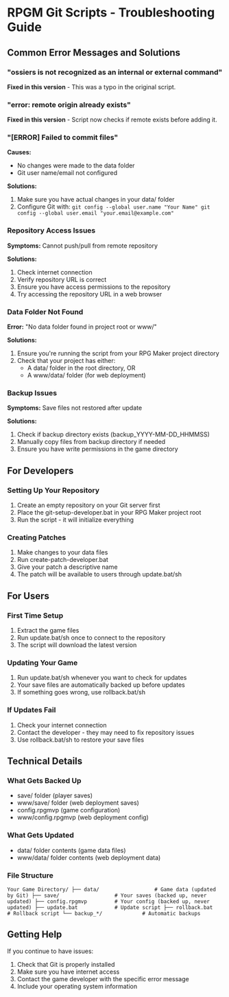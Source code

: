 ﻿# RPGM Git Scripts - Troubleshooting Guide

## Common Error Messages and Solutions

### "ossiers is not recognized as an internal or external command"
**Fixed in this version** - This was a typo in the original script.

### "error: remote origin already exists"
**Fixed in this version** - Script now checks if remote exists before adding it.

### "[ERROR] Failed to commit files"
**Causes:**
- No changes were made to the data folder
- Git user name/email not configured

**Solutions:**
1. Make sure you have actual changes in your data/ folder
2. Configure Git with:
   `
   git config --global user.name "Your Name"
   git config --global user.email "your.email@example.com"
   `

### Repository Access Issues
**Symptoms:** Cannot push/pull from remote repository

**Solutions:**
1. Check internet connection
2. Verify repository URL is correct
3. Ensure you have access permissions to the repository
4. Try accessing the repository URL in a web browser

### Data Folder Not Found
**Error:** "No data folder found in project root or www/"

**Solutions:**
1. Ensure you're running the script from your RPG Maker project directory
2. Check that your project has either:
   - A data/ folder in the root directory, OR
   - A www/data/ folder (for web deployment)

### Backup Issues
**Symptoms:** Save files not restored after update

**Solutions:**
1. Check if backup directory exists (backup_YYYY-MM-DD_HHMMSS)
2. Manually copy files from backup directory if needed
3. Ensure you have write permissions in the game directory

## For Developers

### Setting Up Your Repository
1. Create an empty repository on your Git server first
2. Place the git-setup-developer.bat in your RPG Maker project root
3. Run the script - it will initialize everything

### Creating Patches
1. Make changes to your data files
2. Run create-patch-developer.bat
3. Give your patch a descriptive name
4. The patch will be available to users through update.bat/sh

## For Users

### First Time Setup
1. Extract the game files
2. Run update.bat/sh once to connect to the repository
3. The script will download the latest version

### Updating Your Game
1. Run update.bat/sh whenever you want to check for updates
2. Your save files are automatically backed up before updates
3. If something goes wrong, use rollback.bat/sh

### If Updates Fail
1. Check your internet connection
2. Contact the developer - they may need to fix repository issues
3. Use rollback.bat/sh to restore your save files

## Technical Details

### What Gets Backed Up
- save/ folder (player saves)
- www/save/ folder (web deployment saves)
- config.rpgmvp (game configuration)
- www/config.rpgmvp (web deployment config)

### What Gets Updated
- data/ folder contents (game data files)
- www/data/ folder contents (web deployment data)

### File Structure
`
Your Game Directory/
├── data/                  # Game data (updated by Git)
├── save/                  # Your saves (backed up, never updated)
├── config.rpgmvp         # Your config (backed up, never updated)
├── update.bat            # Update script
├── rollback.bat          # Rollback script
└── backup_*/             # Automatic backups
`

## Getting Help
If you continue to have issues:
1. Check that Git is properly installed
2. Make sure you have internet access
3. Contact the game developer with the specific error message
4. Include your operating system information
